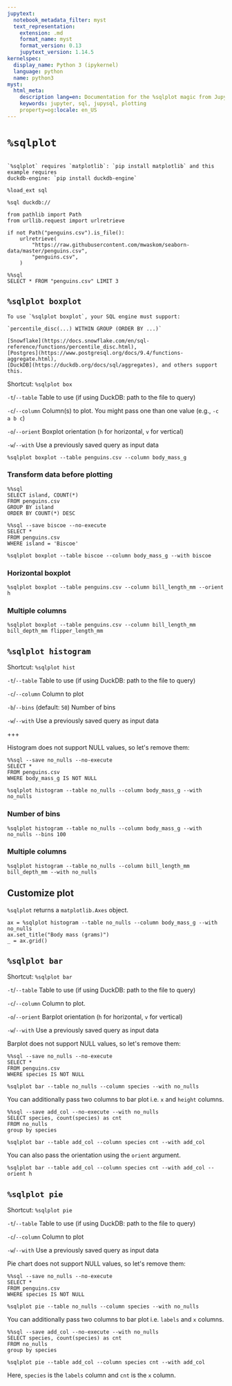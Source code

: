 ```yaml
---
jupytext:
  notebook_metadata_filter: myst
  text_representation:
    extension: .md
    format_name: myst
    format_version: 0.13
    jupytext_version: 1.14.5
kernelspec:
  display_name: Python 3 (ipykernel)
  language: python
  name: python3
myst:
  html_meta:
    description lang=en: Documentation for the %sqlplot magic from JupySQL
    keywords: jupyter, sql, jupysql, plotting
    property=og:locale: en_US
---
```


# `%sqlplot`

```{versionadded} 0.5.2
```


```{note}
`%sqlplot` requires `matplotlib`: `pip install matplotlib` and this example requires
duckdb-engine: `pip install duckdb-engine`
```

```{code-cell} ipython3
%load_ext sql
```

```{code-cell} ipython3
%sql duckdb://
```

```{code-cell} ipython3
from pathlib import Path
from urllib.request import urlretrieve

if not Path("penguins.csv").is_file():
    urlretrieve(
        "https://raw.githubusercontent.com/mwaskom/seaborn-data/master/penguins.csv",
        "penguins.csv",
    )
```

```{code-cell} ipython3
%%sql
SELECT * FROM "penguins.csv" LIMIT 3
```

## `%sqlplot boxplot`


```{note}
To use `%sqlplot boxplot`, your SQL engine must support:

`percentile_disc(...) WITHIN GROUP (ORDER BY ...)`

[Snowflake](https://docs.snowflake.com/en/sql-reference/functions/percentile_disc.html),
[Postgres](https://www.postgresql.org/docs/9.4/functions-aggregate.html),
[DuckDB](https://duckdb.org/docs/sql/aggregates), and others support this.
```

Shortcut: `%sqlplot box`

`-t`/`--table` Table to use (if using DuckDB: path to the file to query)

`-c`/`--column` Column(s) to plot. You might pass one than one value (e.g., `-c a b c`)

`-o`/`--orient` Boxplot orientation (`h` for horizontal, `v` for vertical)

`-w`/`--with` Use a previously saved query as input data

```{code-cell} ipython3
%sqlplot boxplot --table penguins.csv --column body_mass_g
```

### Transform data before plotting

```{code-cell} ipython3
%%sql
SELECT island, COUNT(*)
FROM penguins.csv
GROUP BY island
ORDER BY COUNT(*) DESC
```

```{code-cell} ipython3
%%sql --save biscoe --no-execute
SELECT *
FROM penguins.csv
WHERE island = 'Biscoe'
```

```{code-cell} ipython3
%sqlplot boxplot --table biscoe --column body_mass_g --with biscoe
```

### Horizontal boxplot

```{code-cell} ipython3
%sqlplot boxplot --table penguins.csv --column bill_length_mm --orient h
```

### Multiple columns

```{code-cell} ipython3
%sqlplot boxplot --table penguins.csv --column bill_length_mm bill_depth_mm flipper_length_mm
```

## `%sqlplot histogram`

Shortcut: `%sqlplot hist`

`-t`/`--table` Table to use (if using DuckDB: path to the file to query)

`-c`/`--column` Column to plot

`-b`/`--bins` (default: `50`) Number of bins

`-w`/`--with` Use a previously saved query as input data

+++

Histogram does not support NULL values, so let's remove them:

```{code-cell} ipython3
%%sql --save no_nulls --no-execute
SELECT *
FROM penguins.csv
WHERE body_mass_g IS NOT NULL
```

```{code-cell} ipython3
%sqlplot histogram --table no_nulls --column body_mass_g --with no_nulls
```

### Number of bins

```{code-cell} ipython3
%sqlplot histogram --table no_nulls --column body_mass_g --with no_nulls --bins 100
```

### Multiple columns

```{code-cell} ipython3
%sqlplot histogram --table no_nulls --column bill_length_mm bill_depth_mm --with no_nulls
```

## Customize plot

`%sqlplot` returns a `matplotlib.Axes` object.

```{code-cell} ipython3
ax = %sqlplot histogram --table no_nulls --column body_mass_g --with no_nulls
ax.set_title("Body mass (grams)")
_ = ax.grid()
```
## `%sqlplot bar`

Shortcut: `%sqlplot bar`

`-t`/`--table` Table to use (if using DuckDB: path to the file to query)

`-c`/`--column` Column to plot.

`-o`/`--orient` Barplot orientation (`h` for horizontal, `v` for vertical)

`-w`/`--with` Use a previously saved query as input data

Barplot does not support NULL values, so let's remove them:

```{code-cell} ipython3
%%sql --save no_nulls --no-execute
SELECT *
FROM penguins.csv
WHERE species IS NOT NULL
```

```{code-cell} ipython3
%sqlplot bar --table no_nulls --column species --with no_nulls
```

You can additionally pass two columns to bar plot i.e. `x` and `height` columns.

```{code-cell} ipython3
%%sql --save add_col --no-execute --with no_nulls
SELECT species, count(species) as cnt
FROM no_nulls
group by species
```

```{code-cell} ipython3
%sqlplot bar --table add_col --column species cnt --with add_col
```

You can also pass the orientation using the `orient` argument.

```{code-cell} ipython3
%sqlplot bar --table add_col --column species cnt --with add_col --orient h
``` 

## `%sqlplot pie`

Shortcut: `%sqlplot pie`

`-t`/`--table` Table to use (if using DuckDB: path to the file to query)

`-c`/`--column` Column to plot

`-w`/`--with` Use a previously saved query as input data

Pie chart does not support NULL values, so let's remove them:

```{code-cell} ipython3
%%sql --save no_nulls --no-execute
SELECT *
FROM penguins.csv
WHERE species IS NOT NULL
```

```{code-cell} ipython3
%sqlplot pie --table no_nulls --column species --with no_nulls
```

You can additionally pass two columns to bar plot i.e. `labels` and `x` columns.

```{code-cell} ipython3
%%sql --save add_col --no-execute --with no_nulls
SELECT species, count(species) as cnt
FROM no_nulls
group by species
```

```{code-cell} ipython3
%sqlplot pie --table add_col --column species cnt --with add_col
```
Here, `species` is the `labels` column and `cnt` is the `x` column.